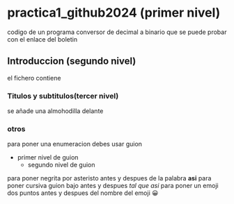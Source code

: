 # practica1_github2024 (primer nivel)
  codigo de un programa conversor de decimal a binario que se puede probar con el enlace del boletin
## Introduccion (segundo nivel)
el fichero contiene
### Titulos y subtitulos(tercer nivel)
se añade una almohodilla delante
### otros
para poner una enumeracion debes usar guion
- primer nivel de guion
  - segundo nivel de guion
   
para poner negrita por asteristo antes y despues de la palabra **asi**
para poner cursiva guion bajo antes y despues _tal que asi_
para poner un emoji dos puntos antes y despues del nombre del emoji :grinning:


